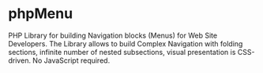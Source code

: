 # phpMenu
PHP Library for building Navigation blocks (Menus) for Web Site Developers. The Library allows to build Complex Navigation with folding sections, infinite number of nested subsections, visual presentation is CSS-driven. No JavaScript required.

